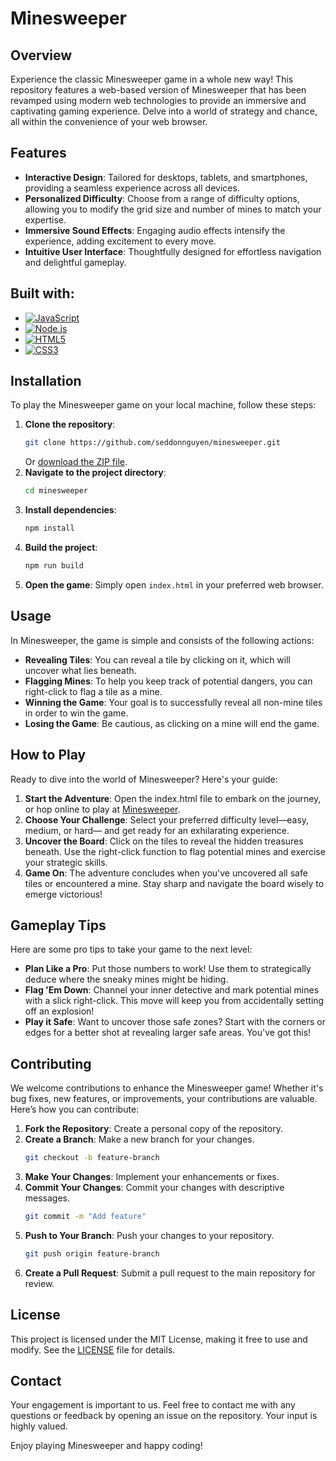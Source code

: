 # Minesweeper

## Overview
Experience the classic Minesweeper game in a whole new way! This repository features a web-based version of Minesweeper that has been revamped using modern web technologies to provide an immersive and captivating gaming experience. Delve into a world of strategy and chance, all within the convenience of your web browser.

## Features
- **Interactive Design**: Tailored for desktops, tablets, and smartphones, providing a seamless experience across all devices.
- **Personalized Difficulty**: Choose from a range of difficulty options, allowing you to modify the grid size and number of mines to match your expertise.
- **Immersive Sound Effects**: Engaging audio effects intensify the experience, adding excitement to every move.
- **Intuitive User Interface**: Thoughtfully designed for effortless navigation and delightful gameplay.

## Built with:
  - [![JavaScript](https://img.shields.io/badge/JavaScript-%23F7DF1E.svg?style=flat&logo=javascript&logoColor=black)](https://www.javascript.com/)
  - [![Node.js](https://img.shields.io/badge/Node.js-%23339933.svg?style=flat&logo=nodedotjs&logoColor=white)](https://nodejs.org/)
  - [![HTML5](https://img.shields.io/badge/HTML5-%23E34F26.svg?style=flat&logo=html5&logoColor=white)](https://developer.mozilla.org/en-US/docs/Web/HTML)
  - [![CSS3](https://img.shields.io/badge/CSS3-%231572B6.svg?style=flat&logo=css3&logoColor=white)](https://developer.mozilla.org/en-US/docs/Web/CSS)

## Installation
To play the Minesweeper game on your local machine, follow these steps:
1. **Clone the repository**:
   ```bash
   git clone https://github.com/seddonnguyen/minesweeper.git
   ```
   Or [download the ZIP file](https://github.com/seddonnguyen/minesweeper/archive/refs/heads/main.zip).
2. **Navigate to the project directory**:
   ```bash
   cd minesweeper
   ```
3. **Install dependencies**:
   ```bash
   npm install
   ```
4. **Build the project**:
   ```bash
   npm run build
   ```
5. **Open the game**:
   Simply open `index.html` in your preferred web browser.

## Usage
In Minesweeper, the game is simple and consists of the following actions:

- **Revealing Tiles**: You can reveal a tile by clicking on it, which will uncover what lies beneath.
- **Flagging Mines**: To help you keep track of potential dangers, you can right-click to flag a tile as a mine.
- **Winning the Game**: Your goal is to successfully reveal all non-mine tiles in order to win the game.
- **Losing the Game**: Be cautious, as clicking on a mine will end the game.

## How to Play
Ready to dive into the world of Minesweeper? Here's your guide:
1. **Start the Adventure**: Open the index.html file to embark on the journey, or hop online to play at [Minesweeper](https://seddonnguyen.github.io/minesweeper/).
2. **Choose Your Challenge**: Select your preferred difficulty level—easy, medium, or hard— and get ready for an exhilarating experience.
3. **Uncover the Board**: Click on the tiles to reveal the hidden treasures beneath. Use the right-click function to flag potential mines and exercise your strategic skills.
4. **Game On**: The adventure concludes when you've uncovered all safe tiles or encountered a mine. Stay sharp and navigate the board wisely to emerge victorious!

## Gameplay Tips
Here are some pro tips to take your game to the next level:
- **Plan Like a Pro**: Put those numbers to work! Use them to strategically deduce where the sneaky mines might be hiding.
- **Flag 'Em Down**: Channel your inner detective and mark potential mines with a slick right-click. This move will keep you from accidentally setting off an explosion!
- **Play it Safe**: Want to uncover those safe zones? Start with the corners or edges for a better shot at revealing larger safe areas. You've got this!

## Contributing
We welcome contributions to enhance the Minesweeper game! Whether it's bug fixes, new features, or improvements, your contributions are valuable. Here’s how you can contribute:

1. **Fork the Repository**: Create a personal copy of the repository.
2. **Create a Branch**: Make a new branch for your changes.
   ```bash
   git checkout -b feature-branch
   ```
3. **Make Your Changes**: Implement your enhancements or fixes.
4. **Commit Your Changes**: Commit your changes with descriptive messages.
   ```bash
   git commit -m "Add feature"
   ```
5. **Push to Your Branch**: Push your changes to your repository.
   ```bash
   git push origin feature-branch
   ```
6. **Create a Pull Request**: Submit a pull request to the main repository for review.

## License
This project is licensed under the MIT License, making it free to use and modify. See the [LICENSE](https://github.com/seddonnguyen/minesweeper/blob/main/LICENSE) file for details.

## Contact
Your engagement is important to us. Feel free to contact me with any questions or feedback by opening an issue on the repository. Your input is highly valued.

Enjoy playing Minesweeper and happy coding!
